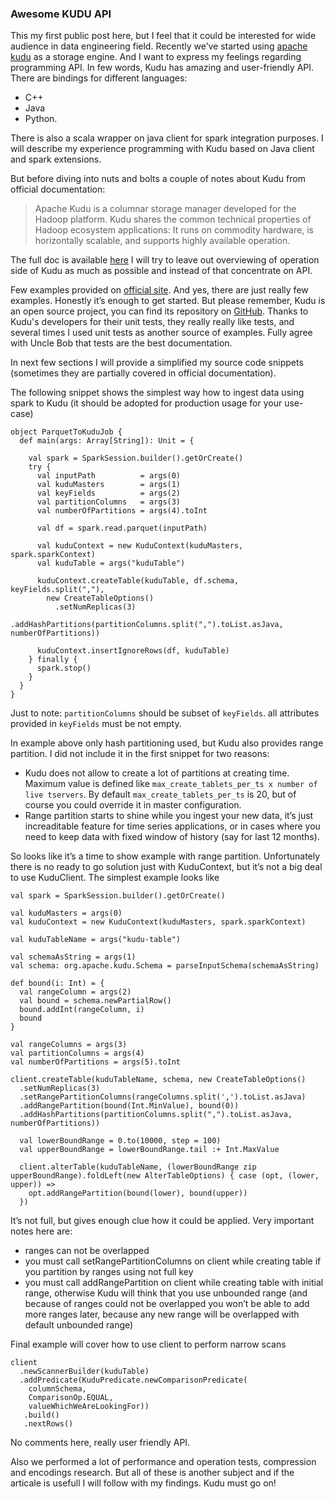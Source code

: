 ### Awesome KUDU API
This my first public post here, but I feel that it could be interested for wide audience in data engineering field.
Recently we’ve started using [apache kudu](https://kudu.apache.org) as a storage engine. And I want to express my feelings regarding programming API.
In few words, Kudu has amazing and user-friendly API. There are bindings for different languages:
- C++
- Java
- Python.

There is also a scala wrapper on java client for spark integration purposes.
I will describe my experience programming with Kudu based on Java client and spark extensions.
 
But before diving into nuts and bolts a couple of notes about Kudu from official documentation:
> Apache Kudu is a columnar storage manager developed for the Hadoop platform. Kudu shares the common technical properties of Hadoop ecosystem applications: It runs on commodity hardware, is horizontally scalable, and supports highly available operation.

The full doc is available [here](https://www.cloudera.com/documentation/kudu/latest/PDF/cloudera-kudu.pdf)
I will try to leave out overviewing of operation side of Kudu as much as possible and instead of that concentrate on API.

Few examples provided on [official site](https://kudu.apache.org/docs/developing.html#_working_examples).
And yes, there are just really few examples. Honestly it’s enough to get started. But please remember, Kudu is an open source project, you can find its repository on [GitHub](https://github.com/apache/kudu). Thanks to Kudu's developers for their unit tests, they really really like tests, and several times I used unit tests as another source of examples. Fully agree with Uncle Bob that tests are the best documentation.

In next few sections I will provide a simplified my source code snippets (sometimes they are partially covered in official documentation).

The following snippet shows the simplest way how to ingest data using spark to Kudu (it should be adopted for production usage for your use-case)
```
object ParquetToKuduJob {
  def main(args: Array[String]): Unit = {

    val spark = SparkSession.builder().getOrCreate()
    try {
      val inputPath          = args(0)
      val kuduMasters        = args(1)
      val keyFields          = args(2)
      val partitionColumns   = args(3)
      val numberOfPartitions = args(4).toInt

      val df = spark.read.parquet(inputPath)

      val kuduContext = new KuduContext(kuduMasters, spark.sparkContext)
      val kuduTable = args("kuduTable")

      kuduContext.createTable(kuduTable, df.schema, keyFields.split(","),
        new CreateTableOptions()
          .setNumReplicas(3)
          .addHashPartitions(partitionColumns.split(",").toList.asJava, numberOfPartitions))

      kuduContext.insertIgnoreRows(df, kuduTable)
    } finally {
      spark.stop()
    }
  }
}
```
Just to note:
`partitionColumns` should be subset of `keyFields`.
all attributes provided in `keyFields` must be not empty.

In example above only hash partitioning used, but Kudu also provides range partition. I did not include it in the first snippet for two reasons:
* Kudu does not allow to create a lot of partitions at creating time. Maximum value is defined like `max_create_tablets_per_ts x number of live tservers`. By default `max_create_tablets_per_ts` is 20, but of course you could override it in master configuration.
* Range partition starts to shine while you ingest your new data, it’s just increaditable feature for time series applications, or in cases where you need to keep data with fixed window of history (say for last 12 months).

So looks like it’s a time to show example with range partition. Unfortunately there is no ready to go solution just with KuduContext, but it’s not a big deal to use KuduClient. The simplest example looks like
```
val spark = SparkSession.builder().getOrCreate()

val kuduMasters = args(0)
val kuduContext = new KuduContext(kuduMasters, spark.sparkContext)

val kuduTableName = args("kudu-table")

val schemaAsString = args(1)
val schema: org.apache.kudu.Schema = parseInputSchema(schemaAsString)

def bound(i: Int) = {
  val rangeColumn = args(2)
  val bound = schema.newPartialRow()
  bound.addInt(rangeColumn, i)
  bound
}

val rangeColumns = args(3)
val partitionColumns = args(4)
val numberOfPartitions = args(5).toInt

client.createTable(kuduTableName, schema, new CreateTableOptions()
  .setNumReplicas(3)
  .setRangePartitionColumns(rangeColumns.split(',').toList.asJava)
  .addRangePartition(bound(Int.MinValue), bound(0))
  .addHashPartitions(partitionColumns.split(",").toList.asJava, numberOfPartitions))

  val lowerBoundRange = 0.to(10000, step = 100)
  val upperBoundRange = lowerBoundRange.tail :+ Int.MaxValue

  client.alterTable(kuduTableName, (lowerBoundRange zip upperBoundRange).foldLeft(new AlterTableOptions) { case (opt, (lower, upper)) =>
    opt.addRangePartition(bound(lower), bound(upper))
  })
```
It’s not full, but gives enough clue how it could be applied.
Very important notes here are:
- ranges can not be overlapped
- you must call setRangePartitionColumns on client while creating table if you partition by ranges using not full key
- you must call addRangePartition on client while creating table with initial range, otherwise Kudu will think that you use unbounded range (and because of ranges could not be overlapped you won’t be able to add more ranges later, because any new range will be overlapped with default unbounded range)

Final example will cover how to use client to perform narrow scans
```
client
  .newScannerBuilder(kuduTable)
  .addPredicate(KuduPredicate.newComparisonPredicate(
    columnSchema,
    ComparisonOp.EQUAL,
    valueWhichWeAreLookingFor))
   .build()
   .nextRows()
```
No comments here, really user friendly API.

Also we performed a lot of performance and operation tests, compression and encodings research.
But all of these is another subject and if the articale is usefull I will follow with my findings.
Kudu must go on!
